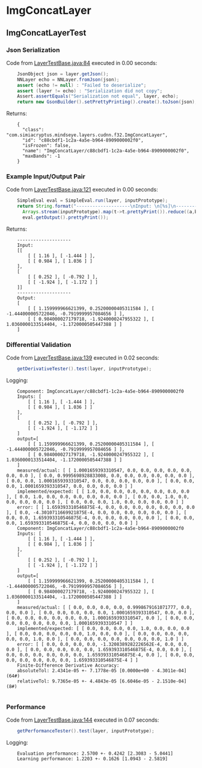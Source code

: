 # ImgConcatLayer
## ImgConcatLayerTest
### Json Serialization
Code from [LayerTestBase.java:84](../../../../../../../../../MindsEye/src/test/java/com/simiacryptus/mindseye/layers/LayerTestBase.java#L84) executed in 0.00 seconds: 
```java
    JsonObject json = layer.getJson();
    NNLayer echo = NNLayer.fromJson(json);
    assert (echo != null) : "Failed to deserialize";
    assert (layer != echo) : "Serialization did not copy";
    Assert.assertEquals("Serialization not equal", layer, echo);
    return new GsonBuilder().setPrettyPrinting().create().toJson(json);
```

Returns: 

```
    {
      "class": "com.simiacryptus.mindseye.layers.cudnn.f32.ImgConcatLayer",
      "id": "c88cbdf1-1c2a-4a5e-b964-8909000002f0",
      "isFrozen": false,
      "name": "ImgConcatLayer/c88cbdf1-1c2a-4a5e-b964-8909000002f0",
      "maxBands": -1
    }
```



### Example Input/Output Pair
Code from [LayerTestBase.java:121](../../../../../../../../../MindsEye/src/test/java/com/simiacryptus/mindseye/layers/LayerTestBase.java#L121) executed in 0.00 seconds: 
```java
    SimpleEval eval = SimpleEval.run(layer, inputPrototype);
    return String.format("--------------------\nInput: \n[%s]\n--------------------\nOutput: \n%s",
      Arrays.stream(inputPrototype).map(t->t.prettyPrint()).reduce((a,b)->a+",\n"+b).get(),
      eval.getOutput().prettyPrint());
```

Returns: 

```
    --------------------
    Input: 
    [[
    	[ [ 1.16 ], [ -1.444 ] ],
    	[ [ 0.984 ], [ 1.036 ] ]
    ],
    [
    	[ [ 0.252 ], [ -0.792 ] ],
    	[ [ -1.924 ], [ -1.172 ] ]
    ]]
    --------------------
    Output: 
    [
    	[ [ 1.159999966621399, 0.25200000405311584 ], [ -1.444000005722046, -0.7919999957084656 ] ],
    	[ [ 0.984000027179718, -1.9240000247955322 ], [ 1.0360000133514404, -1.1720000505447388 ] ]
    ]
```



### Differential Validation
Code from [LayerTestBase.java:139](../../../../../../../../../MindsEye/src/test/java/com/simiacryptus/mindseye/layers/LayerTestBase.java#L139) executed in 0.02 seconds: 
```java
    getDerivativeTester().test(layer, inputPrototype);
```
Logging: 
```
    Component: ImgConcatLayer/c88cbdf1-1c2a-4a5e-b964-8909000002f0
    Inputs: [
    	[ [ 1.16 ], [ -1.444 ] ],
    	[ [ 0.984 ], [ 1.036 ] ]
    ],
    [
    	[ [ 0.252 ], [ -0.792 ] ],
    	[ [ -1.924 ], [ -1.172 ] ]
    ]
    output=[
    	[ [ 1.159999966621399, 0.25200000405311584 ], [ -1.444000005722046, -0.7919999957084656 ] ],
    	[ [ 0.984000027179718, -1.9240000247955322 ], [ 1.0360000133514404, -1.1720000505447388 ] ]
    ]
    measured/actual: [ [ 1.0001659393310547, 0.0, 0.0, 0.0, 0.0, 0.0, 0.0, 0.0 ], [ 0.0, 0.9995698928833008, 0.0, 0.0, 0.0, 0.0, 0.0, 0.0 ], [ 0.0, 0.0, 1.0001659393310547, 0.0, 0.0, 0.0, 0.0, 0.0 ], [ 0.0, 0.0, 0.0, 1.0001659393310547, 0.0, 0.0, 0.0, 0.0 ] ]
    implemented/expected: [ [ 1.0, 0.0, 0.0, 0.0, 0.0, 0.0, 0.0, 0.0 ], [ 0.0, 1.0, 0.0, 0.0, 0.0, 0.0, 0.0, 0.0 ], [ 0.0, 0.0, 1.0, 0.0, 0.0, 0.0, 0.0, 0.0 ], [ 0.0, 0.0, 0.0, 1.0, 0.0, 0.0, 0.0, 0.0 ] ]
    error: [ [ 1.659393310546875E-4, 0.0, 0.0, 0.0, 0.0, 0.0, 0.0, 0.0 ], [ 0.0, -4.3010711669921875E-4, 0.0, 0.0, 0.0, 0.0, 0.0, 0.0 ], [ 0.0, 0.0, 1.659393310546875E-4, 0.0, 0.0, 0.0, 0.0, 0.0 ], [ 0.0, 0.0, 0.0, 1.659393310546875E-4, 0.0, 0.0, 0.0, 0.0 ] ]
    Component: ImgConcatLayer/c88cbdf1-1c2a-4a5e-b964-8909000002f0
    Inputs: [
    	[ [ 1.16 ], [ -1.444 ] ],
    	[ [ 0.984 ], [ 1.036 ] ]
    ],
    [
    	[ [ 0.252 ], [ -0.792 ] ],
    	[ [ -1.924 ], [ -1.172 ] ]
    ]
    output=[
    	[ [ 1.159999966621399, 0.25200000405311584 ], [ -1.444000005722046, -0.7919999957084656 ] ],
    	[ [ 0.984000027179718, -1.9240000247955322 ], [ 1.0360000133514404, -1.1720000505447388 ] ]
    ]
    measured/actual: [ [ 0.0, 0.0, 0.0, 0.0, 0.9998679161071777, 0.0, 0.0, 0.0 ], [ 0.0, 0.0, 0.0, 0.0, 0.0, 1.0001659393310547, 0.0, 0.0 ], [ 0.0, 0.0, 0.0, 0.0, 0.0, 0.0, 1.0001659393310547, 0.0 ], [ 0.0, 0.0, 0.0, 0.0, 0.0, 0.0, 0.0, 1.0001659393310547 ] ]
    implemented/expected: [ [ 0.0, 0.0, 0.0, 0.0, 1.0, 0.0, 0.0, 0.0 ], [ 0.0, 0.0, 0.0, 0.0, 0.0, 1.0, 0.0, 0.0 ], [ 0.0, 0.0, 0.0, 0.0, 0.0, 0.0, 1.0, 0.0 ], [ 0.0, 0.0, 0.0, 0.0, 0.0, 0.0, 0.0, 1.0 ] ]
    error: [ [ 0.0, 0.0, 0.0, 0.0, -1.3208389282226562E-4, 0.0, 0.0, 0.0 ], [ 0.0, 0.0, 0.0, 0.0, 0.0, 1.659393310546875E-4, 0.0, 0.0 ], [ 0.0, 0.0, 0.0, 0.0, 0.0, 0.0, 1.659393310546875E-4, 0.0 ], [ 0.0, 0.0, 0.0, 0.0, 0.0, 0.0, 0.0, 1.659393310546875E-4 ] ]
    Finite-Difference Derivative Accuracy:
    absoluteTol: 2.4341e-05 +- 7.1778e-05 [0.0000e+00 - 4.3011e-04] (64#)
    relativeTol: 9.7365e-05 +- 4.4843e-05 [6.6046e-05 - 2.1510e-04] (8#)
    
```

### Performance
Code from [LayerTestBase.java:144](../../../../../../../../../MindsEye/src/test/java/com/simiacryptus/mindseye/layers/LayerTestBase.java#L144) executed in 0.07 seconds: 
```java
    getPerformanceTester().test(layer, inputPrototype);
```
Logging: 
```
    Evaluation performance: 2.5700 +- 0.4242 [2.3083 - 5.0441]
    Learning performance: 1.2203 +- 0.1626 [1.0943 - 2.5819]
    
```

